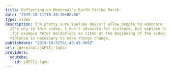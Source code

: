 ```yaml
---
title: Reflecting on Montreal's Earth Strike March
date: "2019-10-11T15:10:10+08:00"
type: video
description: I'm pretty sure YouTube doesn't allow people to advocate for violence.
  It's why in this video, I don't advocate for violence, but explain how some anarchists
  (for example Peter Gelderloos as cited at the beginning of the video) believe that
  violence is necessary to make things change.
publishdate: "2019-10-02T01:49:43.000Z"
url: /germinal/jAElIj-1qdo/
providers:
  youtube:
    id: jAElIj-1qdo
---
```

